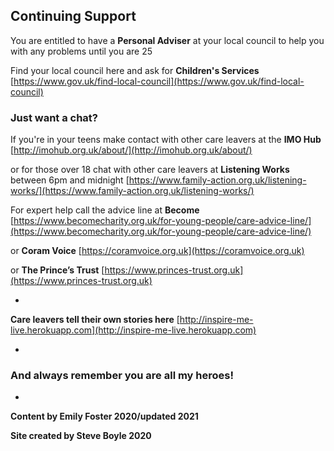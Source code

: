 
## Continuing Support

You are entitled to have a **Personal Adviser** at your local council to help you with any problems until you are 25

Find your local council here and ask for **Children's Services**
[https://www.gov.uk/find-local-council](https://www.gov.uk/find-local-council)


### Just want a chat?

If you're in your teens make contact with other care leavers at the **IMO Hub**
[http://imohub.org.uk/about/](http://imohub.org.uk/about/)

or for those over 18 chat with other care leavers at **Listening Works** between 6pm and midnight [https://www.family-action.org.uk/listening-works/](https://www.family-action.org.uk/listening-works/)



For expert help call the advice line at **Become** [https://www.becomecharity.org.uk/for-young-people/care-advice-line/](https://www.becomecharity.org.uk/for-young-people/care-advice-line/)


or **Coram Voice**
[https://coramvoice.org.uk](https://coramvoice.org.uk)


or **The Prince’s Trust**
[https://www.princes-trust.org.uk](https://www.princes-trust.org.uk)

*

**Care leavers tell their own stories here** [http://inspire-me-live.herokuapp.com](http://inspire-me-live.herokuapp.com)

*

### And always remember you are all my heroes!

*


**Content by Emily Foster 2020/updated 2021**

**Site created by Steve Boyle 2020**
